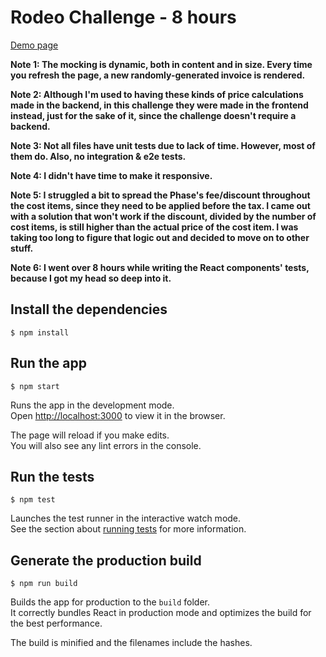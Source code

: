 # Rodeo Challenge - 8 hours

[Demo page](https://joaogardenberg-challenges.github.io/rodeo-challenge/)

**Note 1: The mocking is dynamic, both in content and in size. Every time you refresh the page, a new randomly-generated invoice is rendered.**

**Note 2: Although I'm used to having these kinds of price calculations made in the backend, in this challenge they were made in the frontend instead, just for the sake of it, since the challenge doesn't require a backend.**

**Note 3: Not all files have unit tests due to lack of time. However, most of them do. Also, no integration & e2e tests.**

**Note 4: I didn't have time to make it responsive.**

**Note 5: I struggled a bit to spread the Phase's fee/discount throughout the cost items, since they need to be applied before the tax. I came out with a solution that won't work if the discount, divided by the number of cost items, is still higher than the actual price of the cost item. I was taking too long to figure that logic out and decided to move on to other stuff.**

**Note 6: I went over 8 hours while writing the React components' tests, because I got my head so deep into it.**

## Install the dependencies

```
$ npm install
```

## Run the app

```
$ npm start
```

Runs the app in the development mode.\
Open [http://localhost:3000](http://localhost:3000) to view it in the browser.

The page will reload if you make edits.\
You will also see any lint errors in the console.

## Run the tests

```
$ npm test
```

Launches the test runner in the interactive watch mode.\
See the section about [running tests](https://facebook.github.io/create-react-app/docs/running-tests) for more information.

## Generate the production build

```
$ npm run build
```

Builds the app for production to the `build` folder.\
It correctly bundles React in production mode and optimizes the build for the best performance.

The build is minified and the filenames include the hashes.

